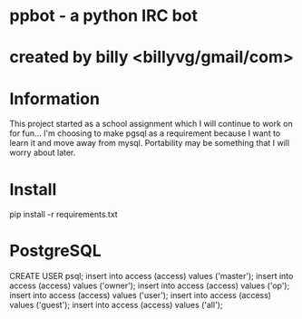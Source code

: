 # ppbot - a python IRC bot #
# created by billy <billyvg/gmail/com> #

# Information #
This project started as a school assignment which I will continue to
work on for fun... I'm choosing to make pgsql as a requirement because
I want to learn it and move away from mysql. Portability may be 
something that I will worry about later.

# Install #
pip install -r requirements.txt

# PostgreSQL #
CREATE USER psql; 
insert into access (access) values ('master');
insert into access (access) values ('owner');
insert into access (access) values ('op');
insert into access (access) values ('user');
insert into access (access) values ('guest');
insert into access (access) values ('all');

